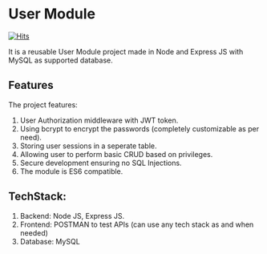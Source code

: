 # User Module

[![Hits](https://hits.seeyoufarm.com/api/count/incr/badge.svg?url=https%3A%2F%2Fgithub.com%2Fps428%2Fuser-module-nodeJS&count_bg=%2317DAED&title_bg=%23555555&icon=probot.svg&icon_color=%23E7E7E7&title=Views&edge_flat=false)](https://hits.seeyoufarm.com)

It is a reusable User Module project made in Node and Express JS with MySQL as supported database.

## Features 
The project features:
1. User Authorization middleware with JWT token.
2. Using bcrypt to encrypt the passwords (completely customizable as per need).
3. Storing user sessions in a seperate table.
4. Allowing user to perform basic CRUD based on privileges.
5. Secure development ensuring no SQL Injections.
6. The module is ES6 compatible.

## TechStack:
1. Backend: Node JS, Express JS.
2. Frontend: POSTMAN to test APIs (can use any tech stack as and when needed)
3. Database: MySQL 
